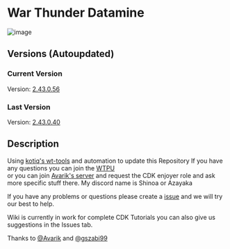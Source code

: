 # War Thunder Datamine
![image](https://github.com/user-attachments/assets/43d6e437-04ce-41ed-9e7e-79c18df7eb3d)
##  Versions (Autoupdated)
### Current Version
Version: [2.43.0.56](aces.vromfs.bin_u/version)
### Last Version
Version: [2.43.0.40](version_store.txt)

## Description
Using [kotiq's wt-tools](https://github.com/kotiq/wt-tools) and automation to update this Repository
If you have any questions you can join the [WTPU](https://discord.gg/qYZjehfMjB)<br>
or you can join [Avarik's server](https://discord.gg/H2SRCxtTGg) and request the CDK enjoyer role and ask more specific stuff there.
My discord name is Shinoa or Azayaka

If you have any problems or questions please create a [issue](https://github.com/War-Thunder-Player-Union/WarThunder-Datamine-With-working-code/issues) and we will try our best to help.

Wiki is currently in work for complete CDK Tutorials you can also give us suggestions in the Issues tab.


Thanks to [@Avarik](https://www.youtube.com/channel/UCYGXjAdKYsAXnkt3VDl7PSw) and [@gszabi99](https://github.com/gszabi99/War-Thunder-Datamine) 
